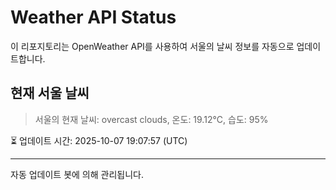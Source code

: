 
# Weather API Status

이 리포지토리는 OpenWeather API를 사용하여 서울의 날씨 정보를 자동으로 업데이트합니다.

## 현재 서울 날씨
> 서울의 현재 날씨: overcast clouds, 온도: 19.12°C, 습도: 95%

⏳ 업데이트 시간: 2025-10-07 19:07:57 (UTC)

---
자동 업데이트 봇에 의해 관리됩니다.
